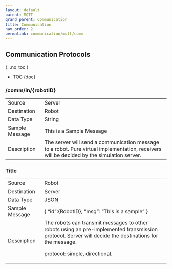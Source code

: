 ```yaml
---
layout: default
parent: MQTT
grand_parent: Communication
title: Communication
nav_order: 2
permalink: communication/mqtt/comm
---
```


## Communication Protocols
{: .no_toc }

- TOC
{:toc}


### /comm/in/{robotID}

<table>
<tr><td>Source</td><td> Server</td></tr>
<tr><td>Destination</td><td> Robot</td></tr>
<tr><td>Data Type</td><td> String</td></tr>
<tr><td>Sample Message</td><td>
This is a Sample Message
</td></tr>
<tr><td>Description</td><td>
The server will send a communication message to a robot. Pure virtual implementation, receivers will be decided by the simulation server.
</td></tr>
</table>

### Title

<table>
<tr><td>Source</td><td> Robot</td></tr>
<tr><td>Destination</td><td> Server</td></tr>
<tr><td>Data Type</td><td> JSON</td></tr>
<tr><td>Sample Message</td><td>
{
   “id”:{RobotID},
   “msg”: “This is a sample”
}

</td></tr>
<tr><td>Description</td><td>
The robots can transmit messages to other robots using an pre-implemented transmission protocol. Server will decide the destinations for the message.

protocol: simple, directional.
</td></tr>
</table>
